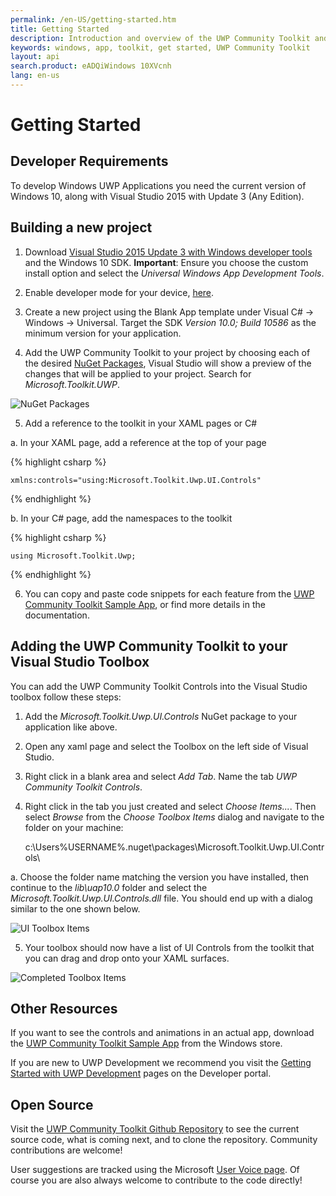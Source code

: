 ```yaml
---
permalink: /en-US/getting-started.htm
title: Getting Started
description: Introduction and overview of the UWP Community Toolkit and its documentation
keywords: windows, app, toolkit, get started, UWP Community Toolkit
layout: api
search.product: eADQiWindows 10XVcnh
lang: en-us
---
```


# Getting Started

## Developer Requirements

To develop Windows UWP Applications you need the current version of Windows 10, along with Visual Studio 2015 with Update 3 (Any Edition).

## Building a new project 

1)	Download [Visual Studio 2015 Update 3 with Windows developer tools](https://developer.microsoft.com/en-us/windows/downloads) and the Windows 10 SDK.  **Important**: Ensure you choose the custom install option and select the *Universal Windows App Development Tools*.  


2)  Enable developer mode for your device, [here](https://msdn.microsoft.com/windows/uwp/get-started/enable-your-device-for-development). 


3)	Create a new project using the Blank App template under Visual C# -> Windows -> Universal.  Target the SDK *Version 10.0; Build 10586* as the minimum version for your application.   


4)	Add the UWP Community Toolkit to your project by choosing each of the desired [NuGet Packages]({{site.baseurl}}/{{page.lang}}/nugetpackages.htm), Visual Studio will show a preview of the changes that will be applied to your project. Search for *Microsoft.Toolkit.UWP*.

![NuGet Packages]({{site.baseurl}}/resources/images/ManageNugetPackages.png "Manage NuGet Packages Image")

5)	Add a reference to the toolkit in your XAML pages or C#


a.	In your XAML page, add a reference at the top of your page

{% highlight csharp %}

    xmlns:controls="using:Microsoft.Toolkit.Uwp.UI.Controls"

{% endhighlight %}

b.	In your C# page, add the namespaces to the toolkit

{% highlight csharp %}

    using Microsoft.Toolkit.Uwp;

{% endhighlight %}


6)	You can copy and paste code snippets for each feature from the [UWP Community Toolkit Sample App](http://aka.ms/uwptoolkitapp), or find more details in the documentation. 


## Adding the UWP Community Toolkit to your Visual Studio Toolbox

You can add the UWP Community Toolkit Controls into the Visual Studio toolbox follow these steps:

1) Add the *Microsoft.Toolkit.Uwp.UI.Controls* NuGet package to your application like above. 

2) Open any xaml page and select the Toolbox on the left side of Visual Studio.

3) Right click in a blank area and select *Add Tab*.  Name the tab *UWP Community Toolkit Controls*.

4) Right click in the tab you just created and select *Choose Items...*.  Then select *Browse* from the *Choose Toolbox Items* dialog and navigate to the folder on your machine:

    c:\Users\%USERNAME%\.nuget\packages\Microsoft.Toolkit.Uwp.UI.Controls\

a.  Choose the folder name matching the version you have installed, then continue to the *lib\uap10.0* folder and select the *Microsoft.Toolkit.Uwp.UI.Controls.dll* file.  You should end up with a dialog similar to the one shown below.

![UI Toolbox Items]({{site.baseurl}}/resources/images/choosetoolboxitems.png "Choose Toolbox Image")

5) Your toolbox should now have a list of UI Controls from the toolkit that you can drag and drop onto your XAML surfaces.

![Completed Toolbox Items]({{site.baseurl}}/resources/images/toolboxfinal.png "Toolbox Final Image")


## Other Resources 

If you want to see the controls and animations in an actual app, download the [UWP Community Toolkit Sample App](http://aka.ms/uwptoolkitapp) from the Windows store.

If you are new to UWP Development we recommend you visit the [Getting Started with UWP Development](https://developer.microsoft.com/en-us/windows/getstarted) pages on the Developer portal. 

## Open Source

Visit the [UWP Community Toolkit Github Repository](http://aka.ms/uwptoolkit) to see the current source code, what is coming next, and to clone the repository.  Community contributions are welcome!

User suggestions are tracked using the Microsoft [User Voice page](https://aka.ms/uwpcommunitytoolkituservoice).  Of course you are also always welcome to contribute to the code directly!


